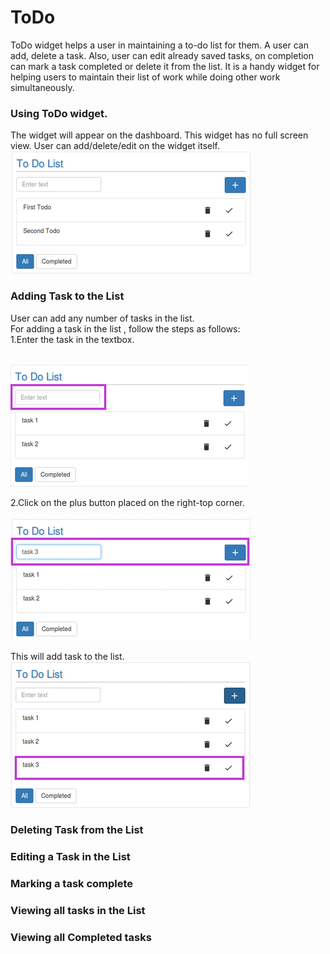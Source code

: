# ToDo

ToDo widget helps a user in maintaining a to-do list for them. A user can add, delete a task. Also, user can edit already saved tasks, on completion can mark a task completed or delete it from the list. It is a handy widget for helping users to maintain their list of work while doing other work simultaneously.

### Using ToDo widget.

The widget will appear on the dashboard. This widget has no full screen view. User can add/delete/edit on the widget itself.<br/>
![](todo.png)

### Adding Task to the List
User can add any number of tasks in the list. <br/>
For adding a task in the list , follow the steps as follows:<br/>
1.Enter the task in the textbox.<br/><br/>

![](todoadd.png)

2.Click on the plus button placed on the right-top corner.<br/><br/> 
![](todoadd2.png)

This will add task to the list.
<br/>
![](todofinal.png)


### Deleting Task from the List
### Editing a Task in the List
### Marking a task complete
### Viewing all tasks in the List
### Viewing all Completed tasks
